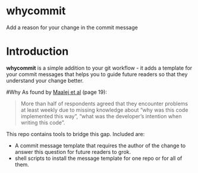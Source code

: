 # whycommit
Add a reason for your change in the commit message

# Introduction
**whycommit** is a simple addition to your git workflow - it adds a template for your commit messages that helps you to guide future readers so that they understand your change better.

#Why
As found by [Maalej et al](https://mobis.informatik.uni-hamburg.de/wp-content/uploads/2014/06/TOSEM-Maalej-Comprehension-PrePrint2.pdf) (page 19):
> More than half of respondents agreed that they encounter problems at least weekly due to missing knowledge about “why was this code implemented this way”, “what was the developer’s intention when writing this code”.

This repo contains tools to bridge this gap. Included are:
* A commit message template that requires the author of the change to answer this question for future readers to grok.
* shell scripts to install the message template for one repo or for all of them.
